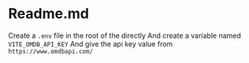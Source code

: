 # Readme.md

Create a `.env` file in the root of the directly
And create a variable named `VITE_OMDB_API_KEY`
And give the api key value from `https://www.omdbapi.com/`
